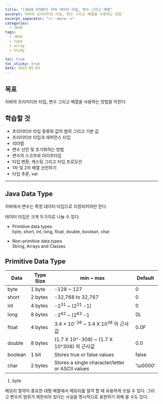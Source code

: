 ```yaml
---
title: "[JAVA STUDY] 자바 데이터 타입, 변수 그리고 배열"
excerpt: 자바의 프리미티브 타입, 변수 그리고 배열을 사용하는 방법
excerpt_separator: "<!--more-->"
categories:
  - JAVA
tags:
  - JAVA
  - type
  - array
  - Study

toc: true
toc_sticky: true
date: 2022-05-03
---
```


## 목표

자바의 프리미티브 타입, 변수 그리고 배열을 사용하는 방법을 익힌다.

## 학습할 것

- 프리미티브 타입 종류와 값의 범위 그리고 기본 값
- 프리미티브 타입과 레퍼런스 타입
- 리터럴
- 변수 선언 및 초기화하는 방법
- 변수의 스코프와 라이프타임
- 타입 변환, 캐스팅 그리고 타입 프로모션
- 1차 및 2차 배열 선언하기
- 타입 추론, var

---

## Java Data Type

자바에서 변수는 특정 데이터 타입으로 지정되어야만 한다.

테이터 타입은 크게 두가지로 나눌 수 있다.

- Primitive data types  
  byte, short, int, long, float, double, boolean, char

- Non-primitive data types  
  String, Arrays and Classes

## Primitive Data Type



|Data|Type Size|min ~ max|Default|
|---|---|---|---|
|byte|1 byte|-128 ~ 127|0|
|short|2 bytes|-32,768 to 32,767|0|byte와 동일한 가이드가 적용된다.|
|int|4 bytes|-2<sup>31</sup> ~ (2<sup>31</sup> -1)|0|
|long|8 bytes|-2<sup>63</sup> ~ (2<sup>63</sup> -1|0L|
|float|4 bytes|3.4 * 10<sup>-38</sup> ~ 3.4 X 10<sup>38</sup> 의 근사값|0.0F|
|double|8 bytes|(1.7 X 10^-308) ~ (1.7 X 10^308) 의 근사값|0.0|
|boolean|1 bit|Stores true or false values|false|
|char|2 bytes|Stores a single character/letter or ASCII values|'\u0000'|

1. byte

메모리 절약이 중요한 대형 배열에서 메모리를 절약 할 때 유용하게 쓰일 수 있다. 그리고 변수의 범위가 제한되어 있다는 사실을 명시적으로 표현하기 위해 쓸 수도 있다.